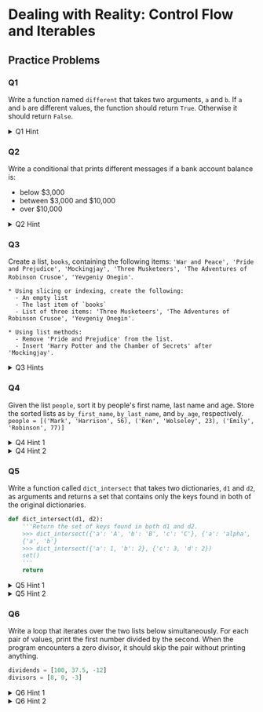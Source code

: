 # Dealing with Reality: Control Flow and Iterables
## Practice Problems

### Q1
Write a function named `different` that takes two arguments, `a` and `b`. If `a` and `b` are different values, the function should return `True`. Otherwise it should return `False`.

<details>
    <summary>Q1 Hint</summary>
    <p>You can write this function with only one line of code -- the <code>return</code> statement -- in the body.
    </p>
</details>

### Q2
Write a conditional that prints different messages if a bank account balance is:
 * below $3,000
 * between $3,000 and $10,000
 * over $10,000

 <details>
    <summary>Q2 Hint</summary>
    <p>
    You can check if a value <code>x</code> is between two other values with a condition like <code>5 <= x <= 10</code>, but you can also solve this problem by strategically ordering conditions.
    </p>
</details>

### Q3
Create a list, `books`, containing the following items: `'War and Peace', 'Pride and Prejudice', 'Mockingjay', 'Three Musketeers', 'The Adventures of Robinson Crusoe', 'Yevgeniy Onegin'`.

    * Using slicing or indexing, create the following:
      - An empty list
      - The last item of `books`
      - List of three items: 'Three Musketeers', 'The Adventures of Robinson Crusoe', 'Yevgeniy Onegin'.
   
    * Using list methods:
      - Remove 'Pride and Prejudice' from the list.
      - Insert 'Harry Potter and the Chamber of Secrets' after 'Mockingjay'.

 <details>
    <summary>Q3 Hints</summary>
    <ul>
    <li>Try using the same number as the starting index and ending index of a slice</li>
    <li>Useful list methods include <code>remove()</code> and <code>insert()</code></li>
    </ul>
    </p>
</details>

### Q4
Given the list `people`, sort it by people's first name, last name and age. Store the sorted lists as `by_first_name`, `by_last_name`, and `by_age`, respectively.  
`people = [('Mark', 'Harrison', 56), ('Ken', 'Wolseley', 23), ('Emily', 'Robinson', 77)]`

 <details>
    <summary>Q4 Hint 1</summary>
    <p> We want our sorting function to return a new list, rather than modifying in place.
    </p>
</details>

 <details>
    <summary>Q4 Hint 2</summary>
    <p><code>sorted()</code> accepts a <code>key</code> argument. This argument is the name of a function to use when sorting list elements.
    </p>
</details>

### Q5
Write a function called `dict_intersect` that takes two dictionaries, `d1` and `d2`, as arguments and returns a set that contains only the keys found in both of the original dictionaries.
```python
def dict_intersect(d1, d2):
    '''Return the set of keys found in both d1 and d2.
    >>> dict_intersect({'a': 'A', 'b': 'B', 'c': 'C'}, {'a': 'alpha', 'b': 'beta'})
    {'a', 'b'}
    >>> dict_intersect({'a': 1, 'b': 2}, {'c': 3, 'd': 2})
    set()
    '''
    return
```

 <details>
    <summary>Q5 Hint 1</summary>
    <p>
    Let's break this down into steps. We need to:
     <ul>
     <li>get the keys in <code>d1</code></li>
     <li>get the keys in <code>d2</code></li>
     <li>convert them both to sets</li>
     <li>and find their intersection</li>
     </ul>
    </p>
</details>

 <details>
    <summary>Q5 Hint 2</summary>
    <p>
    Some useful functions and methods are <code>keys()</code>, <code>set()</code>, and <code>intersection()</code>.
    </p>
</details>

### Q6
Write a loop that iterates over the two lists below simultaneously. For each pair of values, print the first number divided by the second. When the program encounters a zero divisor, it should skip the pair without printing anything.  

```python
dividends = [100, 37.5, -12]
divisors = [8, 0, -3]
```
 <details>
    <summary>Q6 Hint 1</summary>
    <p>
    We can exit a loop early with <code>break</code>.
    </p>
</details>

 <details>
    <summary>Q6 Hint 2</summary>
    <p>
    Remember that we can bundle two lists pairwise with <code>zip()</code>.
    </p>
</details>
